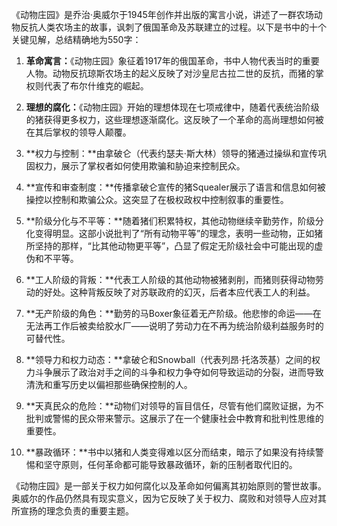 《动物庄园》是乔治·奥威尔于1945年创作并出版的寓言小说，讲述了一群农场动物反抗人类农场主的故事，讽刺了俄国革命及苏联建立的过程。以下是书中的十个关键见解，总结精确地为550字：

1. **革命寓言：**《动物庄园》象征着1917年的俄国革命，书中人物代表当时的重要人物。动物反抗琼斯农场主的起义反映了对沙皇尼古拉二世的反抗，而猪的掌权则代表了布尔什维克的崛起。

2. **理想的腐化：**《动物庄园》开始的理想体现在七项戒律中，随着代表统治阶级的猪获得更多权力，这些理想逐渐腐化。这反映了一个革命的高尚理想如何被在其后掌权的领导人颠覆。

3. **权力与控制：**由拿破仑（代表约瑟夫·斯大林）领导的猪通过操纵和宣传巩固权力，展示了掌权者如何使用欺骗和胁迫来控制民众。

4. **宣传和审查制度：**传播拿破仑宣传的猪Squealer展示了语言和信息如何被操控以控制和欺骗公众。这突显了在极权政权中控制叙事的重要性。

5. **阶级分化与不平等：**随着猪们积累特权，其他动物继续辛勤劳作，阶级分化变得明显。这部小说批判了“所有动物平等”的理念，表明一些动物，正如猪所坚持的那样，“比其他动物更平等”，凸显了假定无阶级社会中可能出现的虚伪和不平等。

6. **工人阶级的背叛：**代表工人阶级的其他动物被猪剥削，而猪则获得动物劳动的好处。这种背叛反映了对苏联政府的幻灭，后者本应代表工人的利益。

7. **无产阶级的角色：**勤劳的马Boxer象征着无产阶级。他悲惨的命运——在无法再工作后被卖给胶水厂——说明了劳动力在不再为统治阶级利益服务时的可替代性。

8. **领导力和权力动态：**拿破仑和Snowball（代表列昂·托洛茨基）之间的权力斗争展示了政治对手之间的斗争和权力争夺如何导致运动的分裂，进而导致清洗和重写历史以偏袒那些确保控制的人。

9. **天真民众的危险：**动物们对领导的盲目信任，尽管有他们腐败证据，为不批判或警惕的民众带来警示。这展示了在一个健康社会中教育和批判性思维的重要性。

10. **暴政循环：**书中以猪和人类变得难以区分而结束，暗示了如果没有持续警惕和坚守原则，任何革命都可能导致暴政循环，新的压制者取代旧的。

《动物庄园》是一部关于权力如何腐化以及革命如何偏离其初始原则的警世故事。奥威尔的作品仍然具有现实意义，因为它反映了关于权力、腐败和对领导人应对其所宣扬的理念负责的重要主题。